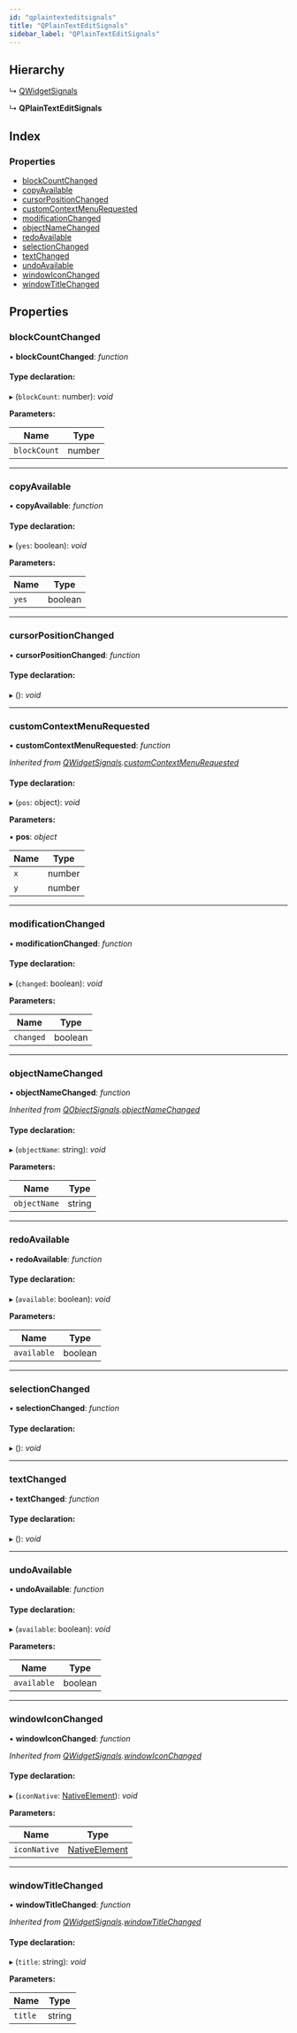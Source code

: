 ```yaml
---
id: "qplaintexteditsignals"
title: "QPlainTextEditSignals"
sidebar_label: "QPlainTextEditSignals"
---
```


## Hierarchy

  ↳ [QWidgetSignals](qwidgetsignals.md)

  ↳ **QPlainTextEditSignals**

## Index

### Properties

* [blockCountChanged](qplaintexteditsignals.md#blockcountchanged)
* [copyAvailable](qplaintexteditsignals.md#copyavailable)
* [cursorPositionChanged](qplaintexteditsignals.md#cursorpositionchanged)
* [customContextMenuRequested](qplaintexteditsignals.md#customcontextmenurequested)
* [modificationChanged](qplaintexteditsignals.md#modificationchanged)
* [objectNameChanged](qplaintexteditsignals.md#objectnamechanged)
* [redoAvailable](qplaintexteditsignals.md#redoavailable)
* [selectionChanged](qplaintexteditsignals.md#selectionchanged)
* [textChanged](qplaintexteditsignals.md#textchanged)
* [undoAvailable](qplaintexteditsignals.md#undoavailable)
* [windowIconChanged](qplaintexteditsignals.md#windowiconchanged)
* [windowTitleChanged](qplaintexteditsignals.md#windowtitlechanged)

## Properties

###  blockCountChanged

• **blockCountChanged**: *function*

#### Type declaration:

▸ (`blockCount`: number): *void*

**Parameters:**

Name | Type |
------ | ------ |
`blockCount` | number |

___

###  copyAvailable

• **copyAvailable**: *function*

#### Type declaration:

▸ (`yes`: boolean): *void*

**Parameters:**

Name | Type |
------ | ------ |
`yes` | boolean |

___

###  cursorPositionChanged

• **cursorPositionChanged**: *function*

#### Type declaration:

▸ (): *void*

___

###  customContextMenuRequested

• **customContextMenuRequested**: *function*

*Inherited from [QWidgetSignals](qwidgetsignals.md).[customContextMenuRequested](qwidgetsignals.md#customcontextmenurequested)*

#### Type declaration:

▸ (`pos`: object): *void*

**Parameters:**

▪ **pos**: *object*

Name | Type |
------ | ------ |
`x` | number |
`y` | number |

___

###  modificationChanged

• **modificationChanged**: *function*

#### Type declaration:

▸ (`changed`: boolean): *void*

**Parameters:**

Name | Type |
------ | ------ |
`changed` | boolean |

___

###  objectNameChanged

• **objectNameChanged**: *function*

*Inherited from [QObjectSignals](qobjectsignals.md).[objectNameChanged](qobjectsignals.md#objectnamechanged)*

#### Type declaration:

▸ (`objectName`: string): *void*

**Parameters:**

Name | Type |
------ | ------ |
`objectName` | string |

___

###  redoAvailable

• **redoAvailable**: *function*

#### Type declaration:

▸ (`available`: boolean): *void*

**Parameters:**

Name | Type |
------ | ------ |
`available` | boolean |

___

###  selectionChanged

• **selectionChanged**: *function*

#### Type declaration:

▸ (): *void*

___

###  textChanged

• **textChanged**: *function*

#### Type declaration:

▸ (): *void*

___

###  undoAvailable

• **undoAvailable**: *function*

#### Type declaration:

▸ (`available`: boolean): *void*

**Parameters:**

Name | Type |
------ | ------ |
`available` | boolean |

___

###  windowIconChanged

• **windowIconChanged**: *function*

*Inherited from [QWidgetSignals](qwidgetsignals.md).[windowIconChanged](qwidgetsignals.md#windowiconchanged)*

#### Type declaration:

▸ (`iconNative`: [NativeElement](../globals.md#nativeelement)): *void*

**Parameters:**

Name | Type |
------ | ------ |
`iconNative` | [NativeElement](../globals.md#nativeelement) |

___

###  windowTitleChanged

• **windowTitleChanged**: *function*

*Inherited from [QWidgetSignals](qwidgetsignals.md).[windowTitleChanged](qwidgetsignals.md#windowtitlechanged)*

#### Type declaration:

▸ (`title`: string): *void*

**Parameters:**

Name | Type |
------ | ------ |
`title` | string |
